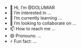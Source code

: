 - 👋 Hi, I’m @DOLUMIAR
- 👀 I’m interested in ...
- 🌱 I’m currently learning ...
- 💞️ I’m looking to collaborate on ...
- 📫 How to reach me ...
- 😄 Pronouns: ...
- ⚡ Fun fact: ...

<!---
DOLUMIAR/DOLUMIAR is a ✨ special ✨ repository because its `README.md` (this file) appears on your GitHub profile.
You can click the Preview link to take a look at your changes.
--->
